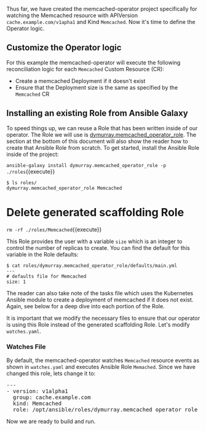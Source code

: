 Thus far, we have created the memcached-operator project specifically for watching the
Memcached resource with APIVersion `cache.example.com/v1apha1` and Kind
`Memcached`.  Now it's time to define the Operator logic.

## Customize the Operator logic

For this example the memcached-operator will execute the following
reconciliation logic for each `Memcached` Custom Resource (CR):
- Create a memcached Deployment if it doesn't exist
- Ensure that the Deployment size is the same as specified by the `Memcached`
CR

## Installing an existing Role from Ansible Galaxy

To speed things up, we can reuse a Role that has been written inside of our
operator. The Role we will use is
[dymurray.memcached_operator_role](https://galaxy.ansible.com/dymurray/memcached_operator_role). The section at the bottom
of this document will also show the reader how to create that Ansible Role from
scratch. To get started, install the Ansible Role inside of the project:

`ansible-galaxy install dymurray.memcached_operator_role -p ./roles`{{execute}}

```
$ ls roles/
dymurray.memcached_operator_role Memcached
```
# Delete generated scaffolding Role
`rm -rf ./roles/Memcached`{{execute}}

This Role provides the user with a variable `size` which is an integer to
control the number of replicas to create. You can find the default for this
variable in the Role defaults:

```
$ cat roles/dymurray.memcached_operator_role/defaults/main.yml
---
# defaults file for Memcached
size: 1
```

The reader can also take note of the tasks file which uses the Kubernetes
Ansible module to create a deployment of memcached if it does not exist. Again,
see below for a deep dive into each portion of the Role.

It is important that we modify the necessary files to ensure that our operator
is using this Role instead of the generated scaffolding Role. Let's
modify `watches.yaml`.

### Watches File

By default, the memcached-operator watches `Memcached` resource events as shown
in `watches.yaml` and executes Ansible Role `Memached`. Since we have changed
this role, lets change it to:

<pre class="file"
 data-filename="/root/tutorial/memcached-operator/watches.yaml"
  data-target="replace">
---
- version: v1alpha1
  group: cache.example.com
  kind: Memcached
  role: /opt/ansible/roles/dymurray.memcached_operator_role
</pre>

Now we are ready to build and run.
